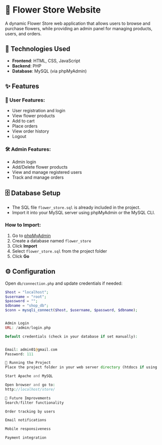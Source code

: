 # 🌸 Flower Store Website

A dynamic Flower Store web application that allows users to browse and purchase flowers, while providing an admin panel for managing products, users, and orders.

## 🔧 Technologies Used

- **Frontend**: HTML, CSS, JavaScript  
- **Backend**: PHP  
- **Database**: MySQL (via phpMyAdmin)

## ✨ Features

### 👤 User Features:
- User registration and login
- View flower products
- Add to cart
- Place orders
- View order history
- Logout

### 🛠️ Admin Features:
- Admin login
- Add/Delete flower products
- View and manage registered users
- Track and manage orders


## 🗄️ Database Setup

- The SQL file `flower_store.sql` is already included in the project.
- Import it into your MySQL server using phpMyAdmin or the MySQL CLI.

### How to Import:
1. Go to [phpMyAdmin](http://localhost/phpmyadmin)
2. Create a database named `flower_store`
3. Click **Import**
4. Select `flower_store.sql` from the project folder
5. Click **Go**

## ⚙️ Configuration

Open `db/connection.php` and update credentials if needed:

```php
$host = "localhost";
$username = "root";
$password = "";
$dbname = "shop_db";
$conn = mysqli_connect($host, $username, $password, $dbname);


Admin Login
URL: /admin/login.php

Default credentials (check in your database if set manually):


Email: admin01@gmail.com  
Password: 111

🚀 Running the Project
Place the project folder in your web server directory (htdocs if using XAMPP)

Start Apache and MySQL

Open browser and go to:
http://localhost/store/

🧠 Future Improvements
Search/filter functionality

Order tracking by users

Email notifications

Mobile responsiveness

Payment integration
